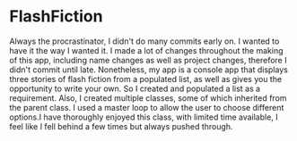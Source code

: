 # FlashFiction

Always the procrastinator, I didn't do many commits early on. I wanted to have it the way I wanted it. I made a lot of changes throughout the making of this app, including name changes as well as project changes, therefore I didn't commit until late. Nonetheless, my app is a console app that displays three stories of flash fiction from a populated list, as well as gives you the opportunity to write your own. So I created and populated a list as a requirement. Also, I created multiple classes, some of which inherited from the parent class. I used a master loop to allow the user to choose different options.I have thoroughly enjoyed this class, with limited time available, I feel like I fell behind a few times but always pushed through. 
